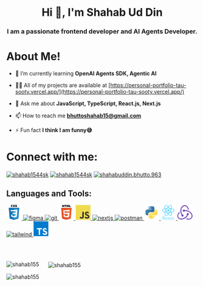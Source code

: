 <h1 align="center">Hi 👋, I'm Shahab Ud Din</h1>
<h3 align="center">I am a passionate frontend developer and AI Agents Developer.</h3>

<h1 align="left">About Me!</h1>

- 🌱 I’m currently learning **OpenAI Agents SDK, Agentic AI**

- 👨‍💻 All of my projects are available at [https://personal-portfolio-tau-sooty.vercel.app/](https://personal-portfolio-tau-sooty.vercel.app/)

- 💬 Ask me about **JavaScript, TypeScript, React.js, Next.js**

- 📫 How to reach me **bhuttoshahab15@gmail.com**

- ⚡ Fun fact **I think I am funny😅**

<h1 align="left">Connect with me:</h1>
<p align="left">
<a href="https://twitter.com/shahab1544sk" target="blank"><img align="center" src="https://raw.githubusercontent.com/rahuldkjain/github-profile-readme-generator/master/src/images/icons/Social/twitter.svg" alt="shahab1544sk" height="30" width="40" /></a>
<a href="https://linkedin.com/in/shahab1544sk" target="blank"><img align="center" src="https://raw.githubusercontent.com/rahuldkjain/github-profile-readme-generator/master/src/images/icons/Social/linked-in-alt.svg" alt="shahab1544sk" height="30" width="40" /></a>
<a href="https://fb.com/shahabuddin.bhutto.963" target="blank"><img align="center" src="https://raw.githubusercontent.com/rahuldkjain/github-profile-readme-generator/master/src/images/icons/Social/facebook.svg" alt="shahabuddin.bhutto.963" height="30" width="40" /></a>
</p>

<h2 align="left">Languages and Tools:</h2>
<p align="left"> <a href="https://www.w3schools.com/css/" target="_blank" rel="noreferrer"> <img src="https://raw.githubusercontent.com/devicons/devicon/master/icons/css3/css3-original-wordmark.svg" alt="css3" width="40" height="40"/> </a> <a href="https://www.figma.com/" target="_blank" rel="noreferrer"> <img src="https://www.vectorlogo.zone/logos/figma/figma-icon.svg" alt="figma" width="40" height="40"/> </a> <a href="https://git-scm.com/" target="_blank" rel="noreferrer"> <img src="https://www.vectorlogo.zone/logos/git-scm/git-scm-icon.svg" alt="git" width="40" height="40"/> </a> <a href="https://www.w3.org/html/" target="_blank" rel="noreferrer"> <img src="https://raw.githubusercontent.com/devicons/devicon/master/icons/html5/html5-original-wordmark.svg" alt="html5" width="40" height="40"/> </a> <a href="https://developer.mozilla.org/en-US/docs/Web/JavaScript" target="_blank" rel="noreferrer"> <img src="https://raw.githubusercontent.com/devicons/devicon/master/icons/javascript/javascript-original.svg" alt="javascript" width="40" height="40"/> </a> <a href="https://nextjs.org/" target="_blank" rel="noreferrer"> <img src="https://cdn.worldvectorlogo.com/logos/nextjs-2.svg" alt="nextjs" width="40" height="40"/> </a> <a href="https://postman.com" target="_blank" rel="noreferrer"> <img src="https://www.vectorlogo.zone/logos/getpostman/getpostman-icon.svg" alt="postman" width="40" height="40"/> </a> <a href="https://www.python.org" target="_blank" rel="noreferrer"> <img src="https://raw.githubusercontent.com/devicons/devicon/master/icons/python/python-original.svg" alt="python" width="40" height="40"/> </a> <a href="https://reactjs.org/" target="_blank" rel="noreferrer"> <img src="https://raw.githubusercontent.com/devicons/devicon/master/icons/react/react-original-wordmark.svg" alt="react" width="40" height="40"/> </a> <a href="https://redux.js.org" target="_blank" rel="noreferrer"> <img src="https://raw.githubusercontent.com/devicons/devicon/master/icons/redux/redux-original.svg" alt="redux" width="40" height="40"/> </a> <a href="https://tailwindcss.com/" target="_blank" rel="noreferrer"> <img src="https://www.vectorlogo.zone/logos/tailwindcss/tailwindcss-icon.svg" alt="tailwind" width="40" height="40"/> </a> <a href="https://www.typescriptlang.org/" target="_blank" rel="noreferrer"> <img src="https://raw.githubusercontent.com/devicons/devicon/master/icons/typescript/typescript-original.svg" alt="typescript" width="40" height="40"/> </a> </p>

<br/><br/>

<p><img align="left" src="https://github-readme-stats.vercel.app/api/top-langs?username=shahab155&show_icons=true&locale=en&layout=compact" alt="shahab155" /></p>

<p>&nbsp; &nbsp;&nbsp;&nbsp; <img align="center" src="https://github-readme-stats.vercel.app/api?username=shahab155&show_icons=true&locale=en" alt="shahab155" /></p>

<p><img align="left" src="https://github-readme-streak-stats.herokuapp.com?user=shahab155" alt="shahab155" /></p>
